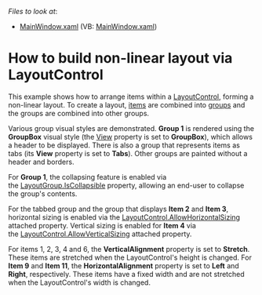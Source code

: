 <!-- default file list -->
*Files to look at*:

* [MainWindow.xaml](./CS/LayoutControl_Ex/MainWindow.xaml) (VB: [MainWindow.xaml](./VB/LayoutControl_Ex/MainWindow.xaml))
<!-- default file list end -->
# How to build non-linear layout via LayoutControl 


<p>This example shows how to arrange items within a <a href="https://documentation.devexpress.com/#WPF/CustomDocument8147">LayoutControl</a>, forming a non-linear layout. To create a layout, <a href="https://documentation.devexpress.com/#WPF/clsDevExpressXpfLayoutControlLayoutItemtopic">items</a> are combined into <a href="https://documentation.devexpress.com/#WPF/clsDevExpressXpfLayoutControlLayoutGrouptopic">groups</a> and the groups are combined into other groups.</p>
<p>Various group visual styles are demonstrated. <strong>Group 1</strong> is rendered using the <strong>GroupBox</strong> visual style (the <a href="https://documentation.devexpress.com/#WPF/DevExpressXpfLayoutControlLayoutGroup_Viewtopic">View</a> property is set to <strong>GroupBox</strong>), which allows a header to be displayed. There is also a group that represents items as tabs (its <strong>View</strong> property is set to <strong>Tabs</strong>). Other groups are painted without a header and borders.</p>
<p>For <strong>Group 1</strong>, the collapsing feature is enabled via the <a href="https://documentation.devexpress.com/#WPF/DevExpressXpfLayoutControlLayoutGroup_IsCollapsibletopic">LayoutGroup.IsCollapsible</a> property, allowing an end-user to collapse the group's contents.</p>
<p>For the tabbed group and the group that displays <strong>Item 2</strong> and <strong>Item 3</strong>, horizontal sizing is enabled via the <a href="https://documentation.devexpress.com/#WPF/DevExpressXpfLayoutControlLayoutControl_AllowHorizontalSizingtopic">LayoutControl.AllowHorizontalSizing</a> attached property. Vertical sizing is enabled for <strong>Item 4</strong> via the <a href="https://documentation.devexpress.com/#WPF/DevExpressXpfLayoutControlLayoutControl_AllowVerticalSizingtopic">LayoutControl.AllowVerticalSizing</a> attached property.</p>
<p>For items 1, 2, 3, 4 and 6, the <strong>VerticalAlignment</strong> property is set to <strong>Stretch</strong>. These items are stretched when the LayoutControl's height is changed. For <strong>Item 9</strong> and <strong>Item 11</strong>, the <strong>HorizontalAlignment</strong> property is set to <strong>Left</strong> and <strong>Right</strong>, respectively. These items have a fixed width and are not stretched when the LayoutControl's width is changed.</p>

<br/>


